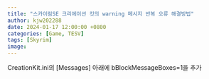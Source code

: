 ```yaml
---
title: "스카이림SE 크리에이션 킷의 warning 메시지 반복 오류 해결방법"
author: kjw202288
date: 2024-01-17 12:00:00 +0800
categories: [Game, TESV]
tags: [Skyrim]
image:
---
```


CreationKit.ini의 [Messages] 아래에 bBlockMessageBoxes=1을 추가